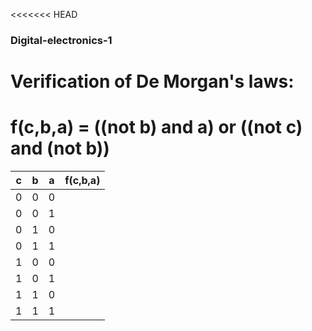 <<<<<<< HEAD
### Digital-electronics-1

# Verification of De Morgan's laws:

# f(c,b,a) = ((not b) and a) or ((not c) and (not b))

c | b | a | f(c,b,a) 
--- | --- | --- | ---
0 | 0 | 0 | 
0 | 0 | 1 | 
0 | 1 | 0 | 
0 | 1 | 1 | 
1 | 0 | 0 | 
1 | 0 | 1 | 
1 | 1 | 0 | 
1 | 1 | 1 | 
